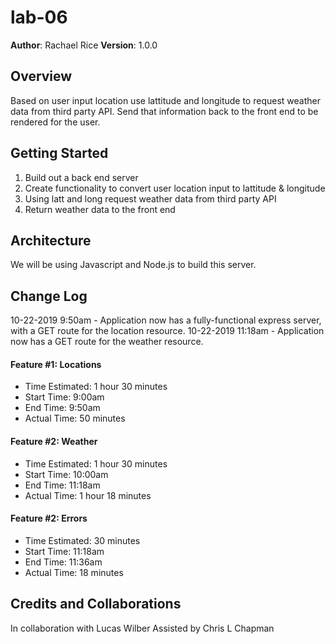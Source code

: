 # lab-06

**Author**: Rachael Rice
**Version**: 1.0.0 

## Overview
Based on user input location use lattitude and longitude to request weather data from third party API. Send that information back to the front end to be rendered for the user.

## Getting Started
1. Build out a back end server
2. Create functionality to convert user location input to lattitude & longitude
3. Using latt and long request weather data from third party API
4. Return weather data to the front end

## Architecture
We will be using Javascript and Node.js to build this server.

## Change Log

10-22-2019 9:50am - Application now has a fully-functional express server, with a GET route for the location resource.
10-22-2019 11:18am - Application now has a GET route for the weather resource. 

#### Feature #1: Locations
- Time Estimated: 1 hour 30 minutes
- Start Time: 9:00am
- End Time: 9:50am
- Actual Time: 50 minutes

#### Feature #2: Weather
- Time Estimated: 1 hour 30 minutes
- Start Time: 10:00am
- End Time: 11:18am
- Actual Time: 1 hour 18 minutes

#### Feature #2: Errors
- Time Estimated: 30 minutes
- Start Time: 11:18am
- End Time: 11:36am
- Actual Time: 18 minutes

## Credits and Collaborations
In collaboration with Lucas Wilber
Assisted by Chris L Chapman
